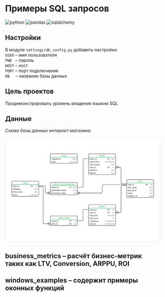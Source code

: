 # Примеры SQL запросов

![python](https://img.shields.io/pypi/pyversions/pandas)
![pandas](https://img.shields.io/pypi/v/pandas?label=pandas)
![sqlalchemy](https://img.shields.io/pypi/v/sqlalchemy?label=sqlalchemy)

## Настройки

В модуле `settings/db_config.py` добавить настройки:  
`USER` – имя пользователя  
`PWD`&nbsp;&nbsp; – пароль  
`HOST` – хост  
`PORT` – порт подключения  
`DB` &nbsp;&nbsp;&nbsp; – название базы данных

## Цель проектов

Продемонстрировать уровень владения языком SQL

## Данные 

*Схема базы данных интернет-магазина.*

![schema](./schema.png)

## business_metrics – расчёт бизнес-метрик таких как LTV, Conversion, ARPPU, ROI
## windows_examples – содержит примеры оконных функций
